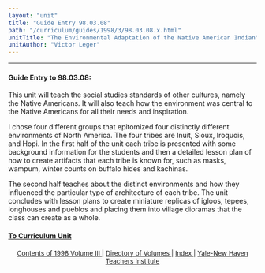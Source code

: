 ```yaml
---
layout: "unit"
title: "Guide Entry 98.03.08"
path: "/curriculum/guides/1998/3/98.03.08.x.html"
unitTitle: "The Environmental Adaptation of the Native American Indian"
unitAuthor: "Victor Leger"
---
```

<body>
 <p>
 </p>
 <hr/>
 <h4>
  Guide Entry to 98.03.08:
 </h4>
 This unit will teach the social studies standards of other cultures, namely the Native Americans.  It will also teach how the environment was central to the Native Americans for all their needs and inspiration.
 <p>
  I chose four different groups that epitomized four distinctly different environments of North America.  The four tribes are Inuit, Sioux, Iroquois, and Hopi.  In the first half of the unit each tribe is presented with some background information for the students and then a detailed lesson plan of how to create artifacts that each tribe is known for, such as masks, wampum, winter counts on buffalo hides and kachinas.
 </p>
 <p>
  The second half teaches about the distinct environments and how they influenced the particular type of architecture of each tribe.  The unit concludes with lesson plans to create miniature replicas of igloos, tepees, longhouses and pueblos and placing them into village dioramas that the class can create as a whole.
 </p>
 <p>
 </p>
 <p>
 </p>
 <h4>
  <a href="../../../units/1998/3/98.03.08.x.html">
   To Curriculum Unit
  </a>
 </h4>
 <center>
  <font size="-1">
   <a href="../../../units/1998/3/">
    Contents of 1998 Volume III
   </a>
   |
   <a href="../../../units/">
    Directory of Volumes
   </a>
   |
   <a href="../../../indexes/">
    Index
   </a>
   |
   <a href="../../../../">
    Yale-New Haven Teachers Institute
   </a>
  </font>
 </center>
</body>